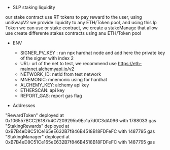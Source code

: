 - SLP staking liquidity

our stake contract use RT tokens to pay reward to the user, using uniSwapV2 we provide liquidity to any ETH/Token pool, and using this lp Token we can use or stake contract, we create a stakeManage that allow use create differente stakes contracts using anu ETH/Token pool

  - ENV
   
    * SIGNER_PV_KEY : run npx hardhat node and add here the private key of the signer with index 2
    * URL: url of the net to test, we recommend use https://eth-mainnet.alchemyapi.io/v2
    * NETWORK_ID: netId from test network
    * MNEMONIC: mnemonic using for hardhat 
    * ALCHEMY_KEY: alchemy api key
    * ETHERSCAN: api key
    * REPORT_GAS: report gas flag


  - Addresses


"RewardToken" deployed at 0x106557BCC26187b4C7209295b9Ec1a7d0C3dA096 with 1788033 gas
"StakingRewards" deployed at 0xB7B4eD8C51Ce165eE632B7f846B4518B18FDFeFC with 1487795 gas
"StakingManager" deployed at 0xB7B4eD8C51Ce165eE632B7f846B4518B18FDFeFC with 1487795 gas
